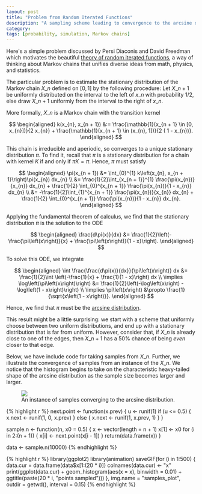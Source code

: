```yaml
---
layout: post
title: "Problem from Random Iterated Functions"
description: "A sampling scheme leading to convergence to the arcsine distribution"
category:
tags: [probability, simulation, Markov chains]
---
```

Here's a simple problem discussed by Persi Diaconis and David Freedman which motivates the beautiful [theory of random iterated functions](http://www.stat.berkeley.edu/~census/511.pdf), a way of thinking about Markov chains that unifies diverse ideas from math, physics, and statistics.

The particular problem is to estimate the stationary distribution of the Markov chain $X\_{n}$ defined on $[0, 1]$ by the following procedure: Let $X\_{n + 1}$ be uniformly distributed on the interval to the left of $x\_{n}$ with probability $1/2$, else draw $X\_{n + 1}$ uniformly from the interval to the right of $x\_{n}$.

More formally, $X\_{n}$ is a Markov chain with the transition kernel

$$
\begin{aligned}
k(x_{n}, x_{n + 1}) &:= \frac{\mathbb{1}(x_{n + 1} \in [0, x_{n}])}{2 x_{n}} + \frac{\mathbb{1}(x_{n + 1} \in (x_{n}, 1])}{2 ( 1 - x_{n})}.
\end{aligned}
$$

This chain is irreducible and aperiodic, so converges to a unique stationary distribution $\pi$. To find it, recall that $\pi$ is a stationary distribution for a chain with kernel $K$ if and only if $\pi K = \pi$. Hence, $\pi$ must satisfy

$$
\begin{aligned}
\pi(x_{n + 1}) &= \int_{0}^{1} k\left(x_{n}, x_{n + 1}\right)\pi(x_{n}) dx_{n} \\
&= \frac{1}{2}\int_{x_{n + 1}}^{1} \frac{\pi(x_{n})}{x_{n}} dx_{n} + \frac{1}{2} \int_{0}^{x_{n + 1}} \frac{\pi(x_{n})}{1 - x_{n}} dx_{n} \\
&= -\frac{1}{2}\int_{1}^{x_{n + 1}} \frac{\pi(x_{n})}{x_{n}} dx_{n} + \frac{1}{2} \int_{0}^{x_{n + 1}} \frac{\pi(x_{n})}{1 - x_{n}} dx_{n}.
\end{aligned}
$$

Applying the fundamental theorem of calculus, we find that the stationary distribution $\pi$ is the solution to the ODE

$$
\begin{aligned}
\frac{d\pi(x)}{dx} &= \frac{1}{2}\left(-\frac{\pi\left(x\right)}{x} + \frac{\pi\left(x\right)}{1 - x}\right).
\end{aligned}
$$

To solve this ODE, we integrate

$$
\begin{aligned}
\int \frac{\frac{d\pi(x)}{dx}}{\pi\left(x\right)} dx &= \frac{1}{2}\int \left(-\frac{1}{x} + \frac{1}{1 - x}\right) dx \\
\implies \log\left(\pi\left(x\right)\right) &= \frac{1}{2}\left(-\log\left(x\right) - \log\left(1 - x\right)\right) \\
\implies \pi\left(x\right) &\propto \frac{1}{\sqrt{x\left(1 - x\right)}}.
\end{aligned}
$$

Hence, we find that $\pi$ must be the [arcsine distribution](http://en.wikipedia.org/wiki/Arcsine_distribution).

This result might be a little surprising: we start with a scheme that uniformly choose between two uniform distributions, and end up with a stationary distribution that is far from uniform. However, consider that, if $X\_{n}$ is already close to one of the edges, then $X\_{n + 1}$ has a 50% chance of being *even* closer to that edge.

Below, we have include code for taking samples from $X\_{n}$. Further, we illustrate the convergence of samples from an instance of the $X\_{n}$. We notice that the histogram begins to take on the characteristic heavy-tailed shape of the arcsine distribution as the sample size becomes larger and larger.

<figure>
        <img src="{{ site.url }}/images/RIF_convergence.gif">
        <figcaption>An instance of samples converging to the arcsine distribution.</figcaption>
</figure>

{% highlight r %}
next.point <- function(x.prev) {
    u <- runif(1)
    if (u <= 0.5) {
        x.next <- runif(1, 0, x.prev)
    } else {
        x.next <- runif(1, x.prev, 1)
    }
}

sample.n <- function(n, x0 = 0.5) {
    x <- vector(length = n + 1)
    x[1] <- x0
    for (i in 2:(n + 1)) {
        x[i] <- next.point(x[i - 1])
    }
    return(data.frame(x))
}

data <- sample.n(10000)
{% endhighlight %}

{% highlight r %}
library(ggplot2)
library(animation)
saveGIF(for (i in 1:500) {
    data.cur = data.frame(data$x[1:(20 * i)])
    colnames(data.cur) <- "x"
    print(ggplot(data.cur) +
        geom_histogram(aes(x = x), binwidth = 0.01) +
        ggtitle(paste(20 * i, "points sampled")))
}, img.name = "samples_plot", outdir = getwd(), interval = 0.15)
{% endhighlight %}